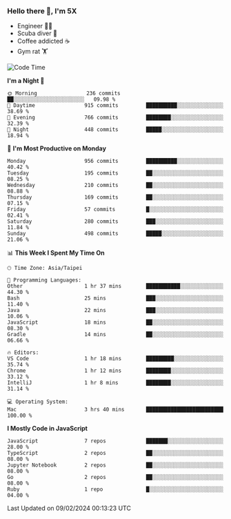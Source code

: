 ### Hello there 👋, I'm 5X

* Engineer 👨‍💻
* Scuba diver 🤿
* Coffee addicted ☕️
* Gym rat 🏋️

<!--START_SECTION:waka-->
![Code Time](http://img.shields.io/badge/Code%20Time-791%20hrs%2054%20mins-blue)

**I'm a Night 🦉** 

```text
🌞 Morning                236 commits         ██░░░░░░░░░░░░░░░░░░░░░░░   09.98 % 
🌆 Daytime                915 commits         ██████████░░░░░░░░░░░░░░░   38.69 % 
🌃 Evening                766 commits         ████████░░░░░░░░░░░░░░░░░   32.39 % 
🌙 Night                  448 commits         █████░░░░░░░░░░░░░░░░░░░░   18.94 % 
```
📅 **I'm Most Productive on Monday** 

```text
Monday                   956 commits         ██████████░░░░░░░░░░░░░░░   40.42 % 
Tuesday                  195 commits         ██░░░░░░░░░░░░░░░░░░░░░░░   08.25 % 
Wednesday                210 commits         ██░░░░░░░░░░░░░░░░░░░░░░░   08.88 % 
Thursday                 169 commits         ██░░░░░░░░░░░░░░░░░░░░░░░   07.15 % 
Friday                   57 commits          █░░░░░░░░░░░░░░░░░░░░░░░░   02.41 % 
Saturday                 280 commits         ███░░░░░░░░░░░░░░░░░░░░░░   11.84 % 
Sunday                   498 commits         █████░░░░░░░░░░░░░░░░░░░░   21.06 % 
```


📊 **This Week I Spent My Time On** 

```text
🕑︎ Time Zone: Asia/Taipei

💬 Programming Languages: 
Other                    1 hr 37 mins        ███████████░░░░░░░░░░░░░░   44.30 % 
Bash                     25 mins             ███░░░░░░░░░░░░░░░░░░░░░░   11.40 % 
Java                     22 mins             ███░░░░░░░░░░░░░░░░░░░░░░   10.06 % 
JavaScript               18 mins             ██░░░░░░░░░░░░░░░░░░░░░░░   08.30 % 
Gradle                   14 mins             ██░░░░░░░░░░░░░░░░░░░░░░░   06.66 % 

🔥 Editors: 
VS Code                  1 hr 18 mins        █████████░░░░░░░░░░░░░░░░   35.74 % 
Chrome                   1 hr 12 mins        ████████░░░░░░░░░░░░░░░░░   33.12 % 
IntelliJ                 1 hr 8 mins         ████████░░░░░░░░░░░░░░░░░   31.14 % 

💻 Operating System: 
Mac                      3 hrs 40 mins       █████████████████████████   100.00 % 
```

**I Mostly Code in JavaScript** 

```text
JavaScript               7 repos             ███████░░░░░░░░░░░░░░░░░░   28.00 % 
TypeScript               2 repos             ██░░░░░░░░░░░░░░░░░░░░░░░   08.00 % 
Jupyter Notebook         2 repos             ██░░░░░░░░░░░░░░░░░░░░░░░   08.00 % 
Go                       2 repos             ██░░░░░░░░░░░░░░░░░░░░░░░   08.00 % 
Ruby                     1 repo              █░░░░░░░░░░░░░░░░░░░░░░░░   04.00 % 
```




 Last Updated on 09/02/2024 00:13:23 UTC
<!--END_SECTION:waka-->
